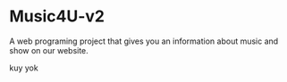 # Music4U-v2
A web programing project that gives you an information about music and show on our website.

kuy yok
